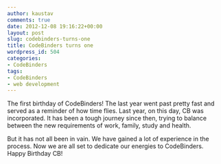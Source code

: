 ```yaml
---
author: kaustav
comments: true
date: 2012-12-08 19:16:22+00:00
layout: post
slug: codebinders-turns-one
title: CodeBinders turns one
wordpress_id: 504
categories:
- CodeBinders
tags:
- CodeBinders
- web development
---
```


The first birthday of CodeBinders! The last year went past pretty fast and served as a reminder of how time flies. Last year, on this day, CB was incorporated. It has been a tough journey since then, trying to balance between the new requirements of work, family, study and health.

But it has not all been in vain. We have gained a lot of experience in the process. Now we are all set to dedicate our energies to CodeBinders. Happy Birthday CB!
